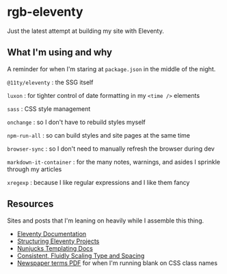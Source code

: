 # rgb-eleventy

Just the latest attempt at building my site with Eleventy.

## What I'm using and why

A reminder for when I'm staring at `package.json` in the middle of the night.

`@11ty/eleventy`
: the SSG itself

`luxon`
: for tighter control of date formatting in my `<time />` elements

`sass`
: CSS style management

`onchange`
: so I don't have to rebuild styles myself

`npm-run-all`
: so can build styles and site pages at the same time

`browser-sync`
: so I don't need to manually refresh the browser during dev

`markdown-it-container`
: for the many notes, warnings, and asides I sprinkle through my articles

`xregexp`
: because I like regular expressions and I like them fancy

## Resources

Sites and posts that I'm leaning on heavily while I assemble this thing.

- [Eleventy Documentation](https://www.11ty.dev/docs/)
- [Structuring Eleventy
  Projects](https://www.webstoemp.com/blog/eleventy-projects-structure/)
- [Nunjucks Templating
  Docs](https://mozilla.github.io/nunjucks/templating.html)
- [Consistent, Fluidly Scaling Type and Spacing](https://css-tricks.com/consistent-fluidly-scaling-type-and-spacing/)
- [Newspaper terms
  PDF](https://nieonline.com/coloradonie/downloads/journalism/GlossaryOfNewspaperTerms.pdf)
  for when I'm running blank on CSS class names
